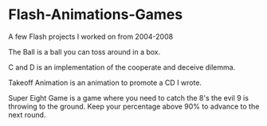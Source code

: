 # Flash-Animations-Games
A few Flash projects I worked on from 2004-2008

The Ball is a ball you can toss around in a box.

C and D is an implementation of the cooperate and deceive dilemma.

Takeoff Animation is an animation to promote a CD I wrote.

Super Eight Game is a game where you need to catch the 8's the evil 9 is throwing to the ground.
Keep your percentage above 90% to advance to the next round.

